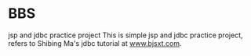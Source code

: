 # BBS
jsp and jdbc practice project
This is simple jsp and jdbc practice project, refers to Shibing Ma's jdbc tutorial at www.bjsxt.com.
